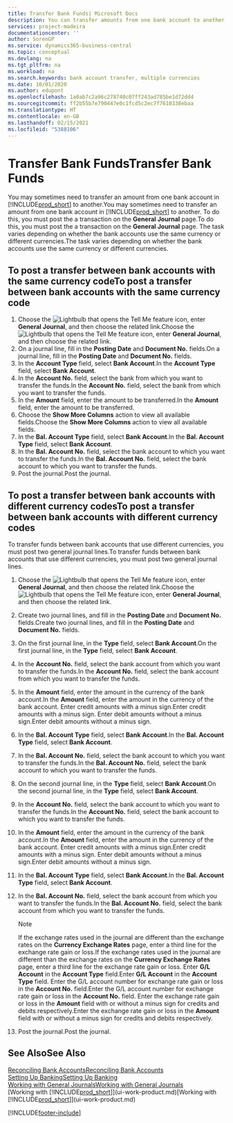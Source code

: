 ```yaml
---
title: Transfer Bank Funds| Microsoft Docs
description: You can transfer amounts from one bank account to another, including different currencies, by posting the transaction in the general journal.
services: project-madeira
documentationcenter: ''
author: SorenGP
ms.service: dynamics365-business-central
ms.topic: conceptual
ms.devlang: na
ms.tgt_pltfrm: na
ms.workload: na
ms.search.keywords: bank account transfer, multiple currencies
ms.date: 10/01/2020
ms.author: edupont
ms.openlocfilehash: 1a0ab7c2a96c278740c07ff243ad785be1d72dd4
ms.sourcegitcommit: ff2b55b7e790447e0c1fcd5c2ec7f7610338ebaa
ms.translationtype: HT
ms.contentlocale: en-GB
ms.lasthandoff: 02/15/2021
ms.locfileid: "5388106"
---
```

# <a name="transfer-bank-funds"></a><span data-ttu-id="6c8ea-103">Transfer Bank Funds</span><span class="sxs-lookup"><span data-stu-id="6c8ea-103">Transfer Bank Funds</span></span>
<span data-ttu-id="6c8ea-104">You may sometimes need to transfer an amount from one bank account in [!INCLUDE[prod_short](includes/prod_short.md)] to another.</span><span class="sxs-lookup"><span data-stu-id="6c8ea-104">You may sometimes need to transfer an amount from one bank account in [!INCLUDE[prod_short](includes/prod_short.md)] to another.</span></span> <span data-ttu-id="6c8ea-105">To do this, you must post the a transaction on the **General Journal** page.</span><span class="sxs-lookup"><span data-stu-id="6c8ea-105">To do this, you must post the a transaction on the **General Journal** page.</span></span> <span data-ttu-id="6c8ea-106">The task varies depending on whether the bank accounts use the same currency or different currencies.</span><span class="sxs-lookup"><span data-stu-id="6c8ea-106">The task varies depending on whether the bank accounts use the same currency or different currencies.</span></span>

## <a name="to-post-a-transfer-between-bank-accounts-with-the-same-currency-code"></a><span data-ttu-id="6c8ea-107">To post a transfer between bank accounts with the same currency code</span><span class="sxs-lookup"><span data-stu-id="6c8ea-107">To post a transfer between bank accounts with the same currency code</span></span>
1. <span data-ttu-id="6c8ea-108">Choose the ![Lightbulb that opens the Tell Me feature](media/ui-search/search_small.png "Tell me what you want to do") icon, enter **General Journal**, and then choose the related link.</span><span class="sxs-lookup"><span data-stu-id="6c8ea-108">Choose the ![Lightbulb that opens the Tell Me feature](media/ui-search/search_small.png "Tell me what you want to do") icon, enter **General Journal**, and then choose the related link.</span></span>
2. <span data-ttu-id="6c8ea-109">On a journal line, fill in the **Posting Date** and **Document No.** fields.</span><span class="sxs-lookup"><span data-stu-id="6c8ea-109">On a journal line, fill in the **Posting Date** and **Document No.** fields.</span></span>
3. <span data-ttu-id="6c8ea-110">In the **Account Type** field, select **Bank Account**.</span><span class="sxs-lookup"><span data-stu-id="6c8ea-110">In the **Account Type** field, select **Bank Account**.</span></span>
4. <span data-ttu-id="6c8ea-111">In the **Account No.** field, select the bank from which you want to transfer the funds.</span><span class="sxs-lookup"><span data-stu-id="6c8ea-111">In the **Account No.** field, select the bank from which you want to transfer the funds.</span></span>
5. <span data-ttu-id="6c8ea-112">In the **Amount** field, enter the amount to be transferred.</span><span class="sxs-lookup"><span data-stu-id="6c8ea-112">In the **Amount** field, enter the amount to be transferred.</span></span>
6. <span data-ttu-id="6c8ea-113">Choose the **Show More Columns** action to view all available fields.</span><span class="sxs-lookup"><span data-stu-id="6c8ea-113">Choose the **Show More Columns** action to view all available fields.</span></span>
7. <span data-ttu-id="6c8ea-114">In the **Bal. Account Type** field, select **Bank Account**.</span><span class="sxs-lookup"><span data-stu-id="6c8ea-114">In the **Bal. Account Type** field, select **Bank Account**.</span></span>
8. <span data-ttu-id="6c8ea-115">In the **Bal. Account No.** field, select the bank account to which you want to transfer the funds.</span><span class="sxs-lookup"><span data-stu-id="6c8ea-115">In the **Bal. Account No.** field, select the bank account to which you want to transfer the funds.</span></span>
9. <span data-ttu-id="6c8ea-116">Post the journal.</span><span class="sxs-lookup"><span data-stu-id="6c8ea-116">Post the journal.</span></span>

## <a name="to-post-a-transfer-between-bank-accounts-with-different-currency-codes"></a><span data-ttu-id="6c8ea-117">To post a transfer between bank accounts with different currency codes</span><span class="sxs-lookup"><span data-stu-id="6c8ea-117">To post a transfer between bank accounts with different currency codes</span></span>
<span data-ttu-id="6c8ea-118">To transfer funds between bank accounts that use different currencies, you must post two general journal lines.</span><span class="sxs-lookup"><span data-stu-id="6c8ea-118">To transfer funds between bank accounts that use different currencies, you must post two general journal lines.</span></span>

1. <span data-ttu-id="6c8ea-119">Choose the ![Lightbulb that opens the Tell Me feature](media/ui-search/search_small.png "Tell me what you want to do") icon, enter **General Journal**, and then choose the related link.</span><span class="sxs-lookup"><span data-stu-id="6c8ea-119">Choose the ![Lightbulb that opens the Tell Me feature](media/ui-search/search_small.png "Tell me what you want to do") icon, enter **General Journal**, and then choose the related link.</span></span>
2. <span data-ttu-id="6c8ea-120">Create two journal lines, and fill in the **Posting Date** and **Document No.** fields.</span><span class="sxs-lookup"><span data-stu-id="6c8ea-120">Create two journal lines, and fill in the **Posting Date** and **Document No.** fields.</span></span>
3. <span data-ttu-id="6c8ea-121">On the first journal line, in the **Type** field, select **Bank Account**.</span><span class="sxs-lookup"><span data-stu-id="6c8ea-121">On the first journal line, in the **Type** field, select **Bank Account**.</span></span>
4. <span data-ttu-id="6c8ea-122">In the **Account No.** field, select the bank account from which you want to transfer the funds.</span><span class="sxs-lookup"><span data-stu-id="6c8ea-122">In the **Account No.** field, select the bank account from which you want to transfer the funds.</span></span>
5. <span data-ttu-id="6c8ea-123">In the **Amount** field, enter the amount in the currency of the bank account.</span><span class="sxs-lookup"><span data-stu-id="6c8ea-123">In the **Amount** field, enter the amount in the currency of the bank account.</span></span> <span data-ttu-id="6c8ea-124">Enter credit amounts with a minus sign.</span><span class="sxs-lookup"><span data-stu-id="6c8ea-124">Enter credit amounts with a minus sign.</span></span> <span data-ttu-id="6c8ea-125">Enter debit amounts without a minus sign.</span><span class="sxs-lookup"><span data-stu-id="6c8ea-125">Enter debit amounts without a minus sign.</span></span>
6. <span data-ttu-id="6c8ea-126">In the **Bal. Account Type** field, select **Bank Account**.</span><span class="sxs-lookup"><span data-stu-id="6c8ea-126">In the **Bal. Account Type** field, select **Bank Account**.</span></span>
7. <span data-ttu-id="6c8ea-127">In the **Bal. Account No.** field, select the bank account to which you want to transfer the funds.</span><span class="sxs-lookup"><span data-stu-id="6c8ea-127">In the **Bal. Account No.** field, select the bank account to which you want to transfer the funds.</span></span>
8. <span data-ttu-id="6c8ea-128">On the second journal line, in the **Type** field, select **Bank Account**.</span><span class="sxs-lookup"><span data-stu-id="6c8ea-128">On the second journal line, in the **Type** field, select **Bank Account**.</span></span>
9. <span data-ttu-id="6c8ea-129">In the **Account No.** field, select the bank account to which you want to transfer the funds.</span><span class="sxs-lookup"><span data-stu-id="6c8ea-129">In the **Account No.** field, select the bank account to which you want to transfer the funds.</span></span>
10. <span data-ttu-id="6c8ea-130">In the **Amount** field, enter the amount in the currency of the bank account.</span><span class="sxs-lookup"><span data-stu-id="6c8ea-130">In the **Amount** field, enter the amount in the currency of the bank account.</span></span> <span data-ttu-id="6c8ea-131">Enter credit amounts with a minus sign.</span><span class="sxs-lookup"><span data-stu-id="6c8ea-131">Enter credit amounts with a minus sign.</span></span> <span data-ttu-id="6c8ea-132">Enter debit amounts without a minus sign.</span><span class="sxs-lookup"><span data-stu-id="6c8ea-132">Enter debit amounts without a minus sign.</span></span>
11. <span data-ttu-id="6c8ea-133">In the **Bal. Account Type** field, select **Bank Account**.</span><span class="sxs-lookup"><span data-stu-id="6c8ea-133">In the **Bal. Account Type** field, select **Bank Account**.</span></span>  
12. <span data-ttu-id="6c8ea-134">In the **Bal. Account No.** field, select the bank account from which you want to transfer the funds.</span><span class="sxs-lookup"><span data-stu-id="6c8ea-134">In the **Bal. Account No.** field, select the bank account from which you want to transfer the funds.</span></span>

    > [!NOTE]  
    > <span data-ttu-id="6c8ea-135">If the exchange rates used in the journal are different than the exchange rates on the **Currency Exchange Rates** page, enter a third line for the exchange rate gain or loss.</span><span class="sxs-lookup"><span data-stu-id="6c8ea-135">If the exchange rates used in the journal are different than the exchange rates on the **Currency Exchange Rates** page, enter a third line for the exchange rate gain or loss.</span></span> <span data-ttu-id="6c8ea-136">Enter **G/L Account** in the **Account Type** field.</span><span class="sxs-lookup"><span data-stu-id="6c8ea-136">Enter **G/L Account** in the **Account Type** field.</span></span> <span data-ttu-id="6c8ea-137">Enter the G/L account number for exchange rate gain or loss in the **Account No.** field.</span><span class="sxs-lookup"><span data-stu-id="6c8ea-137">Enter the G/L account number for exchange rate gain or loss in the **Account No.** field.</span></span> <span data-ttu-id="6c8ea-138">Enter the exchange rate gain or loss in the **Amount** field with or without a minus sign for credits and debits respectively.</span><span class="sxs-lookup"><span data-stu-id="6c8ea-138">Enter the exchange rate gain or loss in the **Amount** field with or without a minus sign for credits and debits respectively.</span></span>
13. <span data-ttu-id="6c8ea-139">Post the journal.</span><span class="sxs-lookup"><span data-stu-id="6c8ea-139">Post the journal.</span></span>

## <a name="see-also"></a><span data-ttu-id="6c8ea-140">See Also</span><span class="sxs-lookup"><span data-stu-id="6c8ea-140">See Also</span></span>
[<span data-ttu-id="6c8ea-141">Reconciling Bank Accounts</span><span class="sxs-lookup"><span data-stu-id="6c8ea-141">Reconciling Bank Accounts</span></span>](bank-manage-bank-accounts.md)  
[<span data-ttu-id="6c8ea-142">Setting Up Banking</span><span class="sxs-lookup"><span data-stu-id="6c8ea-142">Setting Up Banking</span></span>](bank-setup-banking.md)  
[<span data-ttu-id="6c8ea-143">Working with General Journals</span><span class="sxs-lookup"><span data-stu-id="6c8ea-143">Working with General Journals</span></span>](ui-work-general-journals.md)  
<span data-ttu-id="6c8ea-144">[Working with [!INCLUDE[prod_short](includes/prod_short.md)]](ui-work-product.md)</span><span class="sxs-lookup"><span data-stu-id="6c8ea-144">[Working with [!INCLUDE[prod_short](includes/prod_short.md)]](ui-work-product.md)</span></span>


[!INCLUDE[footer-include](includes/footer-banner.md)]